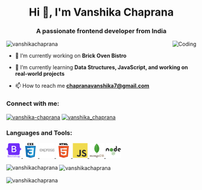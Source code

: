 
<h1 align="center">Hi 👋, I'm Vanshika Chaprana</h1>
<h3 align="center">A passionate frontend developer from India</h3>
<img align="right" alt="Coding" wigth="400" src="https://camo.githubusercontent.com/5bf0da46c5398f75e2ec953592c02afcf69379dcdb12a0c2922654a57b51fce2/68747470733a2f2f63646e2e6472696262626c652e636f6d2f75736572732f313336343032392f73637265656e73686f74732f31363039333236382f6d656469612f36386538326137666234393034363134613930363664366235343063313462322e676966">

<p align="left"> <img src="https://komarev.com/ghpvc/?username=vanshikachaprana&label=Profile%20views&color=0e75b6&style=flat" alt="vanshikachaprana" /> </p>

- 🔭 I’m currently working on **Brick Oven Bistro**

- 🌱 I’m currently learning **Data Structures, JavaScript, and working on real-world projects**

- 📫 How to reach me **chapranavanshika7@gmail.com**

<h3 align="left">Connect with me:</h3>
<p align="left">
<a href="https://linkedin.com/in/vanshika-chaprana" target="blank"><img align="center" src="https://raw.githubusercontent.com/rahuldkjain/github-profile-readme-generator/master/src/images/icons/Social/linked-in-alt.svg" alt="vanshika-chaprana" height="30" width="40" /></a>
<a href="https://www.leetcode.com/vanshika_chaprana" target="blank"><img align="center" src="https://raw.githubusercontent.com/rahuldkjain/github-profile-readme-generator/master/src/images/icons/Social/leet-code.svg" alt="vanshika_chaprana" height="30" width="40" /></a>
</p>

<h3 align="left">Languages and Tools:</h3>
<p align="left"> <a href="https://getbootstrap.com" target="_blank" rel="noreferrer"> <img src="https://raw.githubusercontent.com/devicons/devicon/master/icons/bootstrap/bootstrap-plain-wordmark.svg" alt="bootstrap" width="40" height="40"/> </a> <a href="https://www.w3schools.com/css/" target="_blank" rel="noreferrer"> <img src="https://raw.githubusercontent.com/devicons/devicon/master/icons/css3/css3-original-wordmark.svg" alt="css3" width="40" height="40"/> </a> <a href="https://expressjs.com" target="_blank" rel="noreferrer"> <img src="https://raw.githubusercontent.com/devicons/devicon/master/icons/express/express-original-wordmark.svg" alt="express" width="40" height="40"/> </a> <a href="https://www.w3.org/html/" target="_blank" rel="noreferrer"> <img src="https://raw.githubusercontent.com/devicons/devicon/master/icons/html5/html5-original-wordmark.svg" alt="html5" width="40" height="40"/> </a> <a href="https://developer.mozilla.org/en-US/docs/Web/JavaScript" target="_blank" rel="noreferrer"> <img src="https://raw.githubusercontent.com/devicons/devicon/master/icons/javascript/javascript-original.svg" alt="javascript" width="40" height="40"/> </a> <a href="https://www.mongodb.com/" target="_blank" rel="noreferrer"> <img src="https://raw.githubusercontent.com/devicons/devicon/master/icons/mongodb/mongodb-original-wordmark.svg" alt="mongodb" width="40" height="40"/> </a> <a href="https://nodejs.org" target="_blank" rel="noreferrer"> <img src="https://raw.githubusercontent.com/devicons/devicon/master/icons/nodejs/nodejs-original-wordmark.svg" alt="nodejs" width="40" height="40"/> </a> </p>

<p><img align="left" src="https://github-readme-stats.vercel.app/api/top-langs?username=vanshikachaprana&show_icons=true&locale=en&layout=compact" alt="vanshikachaprana" /></p>

<p>&nbsp;<img align="center" src="https://github-readme-stats.vercel.app/api?username=vanshikachaprana&show_icons=true&locale=en" alt="vanshikachaprana" /></p>

<p><img align="center" src="https://github-readme-streak-stats.herokuapp.com/?user=vanshikachaprana&" alt="vanshikachaprana" /></p>
